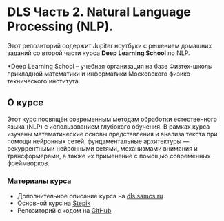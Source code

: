 
# DLS Часть 2. Natural Language Processing (NLP).

Этот репозиторий содержит Jupiter ноутбуки с решением домашних заданий со второй части курса **Deep Learning School** по NLP.


*Deep Learning School – учебная организация на базе Физтех-школы прикладной математики и информатики Московского физико-технического института.

## О курсе

Этот курс посвящён современным методам обработки естественного языка (NLP) с использованием глубокого обучения. В рамках курса изучены математические основы представления и анализа текста при помощи нейронных сетей, фундаментальные архитектуры — рекуррентными нейронными сетями, механизмами внимания и трансформерами, а также их применение с помощью современных фреймворков.


### Материалы курса

- Дополнительное описание курса на [dls.samcs.ru](https://dls.samcs.ru/courses)
- Основной курс на [Stepik](https://stepik.org/course/251729/info)
- Репозиторий с кодом на [GitHub](https://github.com/DeepLearningSchool/part_2_nlp.git)
